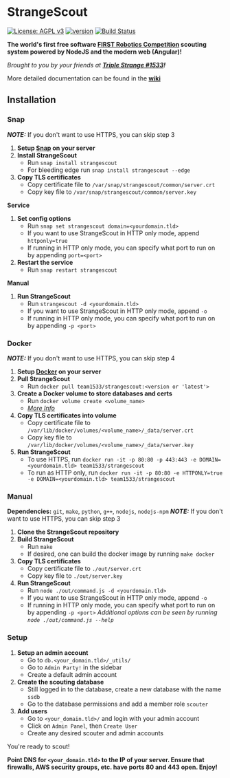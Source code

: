 # StrangeScout

[![License: AGPL v3](https://img.shields.io/badge/License-AGPL%20v3-blue.svg)](https://www.gnu.org/licenses/agpl-3.0)
[![version](https://img.shields.io/github/tag-date/triplestrange/strangescout.svg?label=version&style=flat)](https://github.com/triplestrange/StrangeScout/releases/)
[![Build Status](https://travis-ci.com/triplestrange/StrangeScout.svg?branch=master)](https://travis-ci.com/triplestrange/StrangeScout)

**The world's first free software [FIRST Robotics Competition](https://firstinspires.org) scouting system powered by NodeJS and the modern web (Angular)!**

_Brought to you by your friends at **[Triple Strange #1533](http://ecgrobotics.org)!**_

More detailed documentation can be found in the **[wiki](https://github.com/triplestrange/StrangeScout/wiki/)**

## Installation

### Snap

***NOTE:*** If you don't want to use HTTPS, you can skip step 3
1. **Setup [Snap](https://snapcraft.io/) on your server**
2. **Install StrangeScout**
	- Run `snap install strangescout`
	- For bleeding edge run `snap install strangescout --edge`
3. **Copy TLS certificates**
	- Copy certificate file to `/var/snap/strangescout/common/server.crt`
	- Copy key file to `/var/snap/strangescout/common/server.key`

**Service**
1. **Set config options**
	- Run `snap set strangescout domain=<yourdomain.tld>`
	- If you want to use StrangeScout in HTTP only mode, append `httponly=true`
	- If running in HTTP only mode, you can specify what port to run on by appending `port=<port>`
2. **Restart the service**
	- Run `snap restart strangescout`

**Manual**
1. **Run StrangeScout**
	- Run `strangescout -d <yourdomain.tld>`
	- If you want to use StrangeScout in HTTP only mode, append `-o`
	- If running in HTTP only mode, you can specify what port to run on by appending `-p <port>`

### Docker

***NOTE:*** If you don't want to use HTTPS, you can skip step 4
1. **Setup [Docker](https://www.docker.com/) on your server**
2. **Pull StrangeScout**
	- Run `docker pull team1533/strangescout:<version or 'latest'>`
3. **Create a Docker volume to store databases and certs**
	- Run `docker volume create <volume_name>`
	- *[More Info](https://docs.docker.com/engine/reference/commandline/volume_create/)*
4. **Copy TLS certificates into volume**
	- Copy certificate file to `/var/lib/docker/volumes/<volume_name>/_data/server.crt`
	- Copy key file to `/var/lib/docker/volumes/<volume_name>/_data/server.key`
5. **Run StrangeScout**
	- To use HTTPS, run `docker run -it -p 80:80 -p 443:443 -e DOMAIN=<yourdomain.tld> team1533/strangescout`
	- To run as HTTP only, run `docker run -it -p 80:80 -e HTTPONLY=true -e DOMAIN=<yourdomain.tld> team1533/strangescout`

### Manual

**Dependencies:** `git`, `make`, `python`, `g++`, `nodejs`, `nodejs-npm`
***NOTE:*** If you don't want to use HTTPS, you can skip step 3
1. **Clone the StrangeScout repository**
2. **Build StrangeScout**
	- Run `make`
	- If desired, one can build the docker image by running `make docker`
3. **Copy TLS certificates**
	- Copy certificate file to `./out/server.crt`
	- Copy key file to `./out/server.key`
4. **Run StrangeScout**
	- Run `node ./out/command.js -d <yourdomain.tld>`
	- If you want to use StrangeScout in HTTP only mode, append `-o`
	- If running in HTTP only mode, you can specify what port to run on by appending `-p <port>`
	*Additional options can be seen by running `node ./out/command.js --help`*

### Setup

1. **Setup an admin account**
	- Go to `db.<your_domain.tld>/_utils/`
	- Go to `Admin Party!` in the sidebar
	- Create a default admin account
2. **Create the scouting database**
	- Still logged in to the database, create a new database with the name `ssdb`
	- Go to the database permissions and add a member role `scouter`
3. **Add users**
	- Go to `<your_domain.tld>/` and login with your admin account
	- Click on `Admin Panel`, then `Create User`
	- Create any desired scouter and admin accounts

You're ready to scout!

**Point DNS for `<your_domain.tld>` to the IP of your server. Ensure that firewalls, AWS security groups, etc. have ports 80 and 443 open. Enjoy!**
